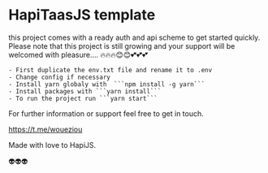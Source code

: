 # HapiTaasJS template
this project comes with a ready auth and api scheme to get started quickly. 
Please note that this project is still growing and your support will be welcomed with pleasure.... 🔥🔥🔥😊😊💕💕💕

    - First duplicate the env.txt file and rename it to .env
    - Change config if necessary
    - Install yarn globaly with  ```npm install -g yarn```
    - Install packages with ```yarn install```
    - To run the project run ```yarn start```

For further information or support feel free to get in touch.

https://t.me/woueziou 

Made with love to HapiJS.

👽👽👽

